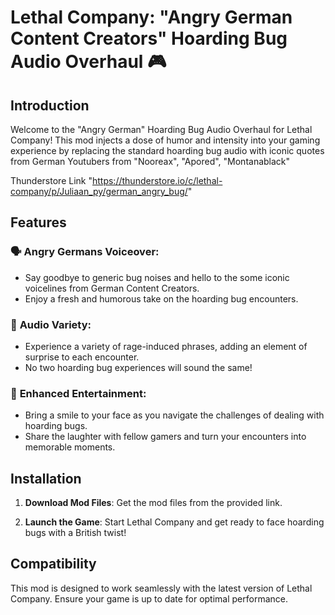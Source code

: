 # Lethal Company: "Angry German Content Creators" Hoarding Bug Audio Overhaul 🎮


## Introduction

Welcome to the "Angry German" Hoarding Bug Audio Overhaul for Lethal Company! This mod injects a dose of humor and intensity into your gaming experience by replacing the standard hoarding bug audio with iconic quotes from German Youtubers from "Nooreax", "Apored", "Montanablack"

Thunderstore Link "https://thunderstore.io/c/lethal-company/p/Juliaan_py/german_angry_bug/"

## Features

### 🗣️ **Angry Germans Voiceover**:

- Say goodbye to generic bug noises and hello to the some iconic voicelines from German Content Creators.
- Enjoy a fresh and humorous take on the hoarding bug encounters.

### 🎉 **Audio Variety**:

- Experience a variety of rage-induced phrases, adding an element of surprise to each encounter.
- No two hoarding bug experiences will sound the same!

### 🤣 **Enhanced Entertainment**:

- Bring a smile to your face as you navigate the challenges of dealing with hoarding bugs.
- Share the laughter with fellow gamers and turn your encounters into memorable moments.

## Installation

1. **Download Mod Files**: Get the mod files from the provided link.

2. **Launch the Game**: Start Lethal Company and get ready to face hoarding bugs with a British twist!

## Compatibility

This mod is designed to work seamlessly with the latest version of Lethal Company. Ensure your game is up to date for optimal performance.

